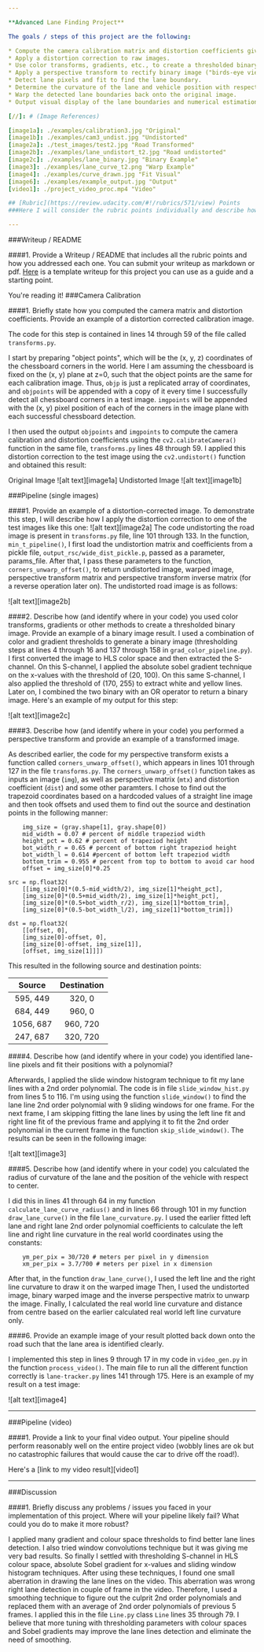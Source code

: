 ```yaml
---

**Advanced Lane Finding Project**

The goals / steps of this project are the following:

* Compute the camera calibration matrix and distortion coefficients given a set of chessboard images.
* Apply a distortion correction to raw images.
* Use color transforms, gradients, etc., to create a thresholded binary image.
* Apply a perspective transform to rectify binary image ("birds-eye view").
* Detect lane pixels and fit to find the lane boundary.
* Determine the curvature of the lane and vehicle position with respect to center.
* Warp the detected lane boundaries back onto the original image.
* Output visual display of the lane boundaries and numerical estimation of lane curvature and vehicle position.

[//]: # (Image References)

[image1a]: ./examples/calibration3.jpg "Original"
[image1b]: ./examples/cam3_undist.jpg "Undistorted"
[image2a]: ./test_images/test2.jpg "Road Transformed"
[image2b]: ./examples/lane_undistort_t2.jpg "Road undistorted"
[image2c]: ./examples/lane_binary.jpg "Binary Example"
[image3]: ./examples/lane_curve_t2.png "Warp Example"
[image4]: ./examples/curve_drawn.jpg "Fit Visual"
[image6]: ./examples/example_output.jpg "Output"
[video1]: ./project_video_proc.mp4 "Video"

## [Rubric](https://review.udacity.com/#!/rubrics/571/view) Points
###Here I will consider the rubric points individually and describe how I addressed each point in my implementation.  

---
```

###Writeup / README

####1. Provide a Writeup / README that includes all the rubric points and how you addressed each one.  You can submit your writeup as markdown or pdf.  [Here](https://github.com/udacity/CarND-Advanced-Lane-Lines/blob/master/writeup_template.md) is a template writeup for this project you can use as a guide and a starting point.  

You're reading it!
###Camera Calibration

####1. Briefly state how you computed the camera matrix and distortion coefficients. Provide an example of a distortion corrected calibration image.

The code for this step is contained in lines 14 through 59 of the file called `transforms.py`.  

I start by preparing "object points", which will be the (x, y, z) coordinates of the chessboard corners in the world. Here I am assuming the chessboard is fixed on the (x, y) plane at z=0, such that the object points are the same for each calibration image.  Thus, `objp` is just a replicated array of coordinates, and `objpoints` will be appended with a copy of it every time I successfully detect all chessboard corners in a test image.  `imgpoints` will be appended with the (x, y) pixel position of each of the corners in the image plane with each successful chessboard detection.  

I then used the output `objpoints` and `imgpoints` to compute the camera calibration and distortion coefficients using the `cv2.calibrateCamera()` function in the same file, `transforms.py` lines 48 through 59.  I applied this distortion correction to the test image using the `cv2.undistort()` function and obtained this result: 

Original Image
![alt text][image1a]
Undistorted Image
![alt text][image1b]


###Pipeline (single images)

####1. Provide an example of a distortion-corrected image.
To demonstrate this step, I will describe how I apply the distortion correction to one of the test images like this one:
![alt text][image2a]
The code undistorting the road image is present in `transforms.py` file, line 101 through 133. In the function, `min_t_pipeline()`, I first load the undistortion matrix and coefficients from a pickle file, `output_rsc/wide_dist_pickle.p`, passed as a parameter, params_file. After that, I pass these parameters to the function, `corners_unwarp_offset()`, to return undistorted image, warped image, perspective transform matrix and perspective transform inverse matrix (for a reverse operation later on). The undistorted road image is as follows:

![alt text][image2b]

####2. Describe how (and identify where in your code) you used color transforms, gradients or other methods to create a thresholded binary image.  Provide an example of a binary image result.
I used a combination of color and gradient thresholds to generate a binary image (thresholding steps at lines 4 through 16 and 137 through 158 in `grad_color_pipeline.py`). I first converted the image to HLS color space and then extracted the S-channel. On this S-channel, I applied the absolute sobel gradient technique on the x-values with the threshold of (20, 100). On this same S-channel, I also applied the threshold of (170, 255) to extract white and yellow lines. Later on, I combined the two binary with an OR operator to return a binary image. Here's an example of my output for this step:

![alt text][image2c]

####3. Describe how (and identify where in your code) you performed a perspective transform and provide an example of a transformed image.

As described earlier, the code for my perspective transform exists a function called `corners_unwarp_offset()`, which appears in lines 101 through 127 in the file `transforms.py`.  The `corners_unwarp_offset()` function takes as inputs an image (`img`), as well as perspective matrix (`mtx`) and distortion coefficient (`dist`) and some other paramters.  I chose to find out the trapezoid coordinates based on a hardcoded values of a straight line image and then took offsets and used them to find out the source and destination points in the following manner:

```
	img_size = (gray.shape[1], gray.shape[0])
	mid_width = 0.07 # percent of middle trapeziod width
	height_pct = 0.62 # percent of trapeziod height
	bot_width_r = 0.65 # percent of bottom right trapeziod height
	bot_width_l = 0.614 #percent of bottom left trapeziod width
	bottom_trim = 0.955 # percent from top to bottom to avoid car hood
	offset = img_size[0]*0.25

src = np.float32(
	[[img_size[0]*(0.5-mid_width/2), img_size[1]*height_pct],
	[img_size[0]*(0.5+mid_width/2), img_size[1]*height_pct],
	[img_size[0]*(0.5+bot_width_r/2), img_size[1]*bottom_trim],
	[img_size[0]*(0.5-bot_width_l/2), img_size[1]*bottom_trim]])

dst = np.float32(
	[[offset, 0],
	[img_size[0]-offset, 0],
	[img_size[0]-offset, img_size[1]],
	[offset, img_size[1]]])

```
This resulted in the following source and destination points:

| Source        | Destination   | 
|:-------------:|:-------------:| 
| 595, 449      | 320, 0        | 
| 684, 449      | 960, 0      |
| 1056, 687     | 960, 720      |
| 247, 687      | 320, 720        |


####4. Describe how (and identify where in your code) you identified lane-line pixels and fit their positions with a polynomial?

Afterwards, I applied the slide window histogram technique to fit my lane lines with a 2nd order polynomial. The code is in file `slide_window_hist.py` from lines 5 to 116. I'm using using the function `slide_window()` to find the lane line 2nd order polynomial with 9 sliding windows for one frame. For the next frame, I am skipping fitting the lane lines by using the left line fit and right line fit of the previous frame and applying it to fit the 2nd order polynomial in the current frame in the function `skip_slide_window()`. The results can be seen in the following image:

![alt text][image3]

####5. Describe how (and identify where in your code) you calculated the radius of curvature of the lane and the position of the vehicle with respect to center.

I did this in lines 41 through 64 in my function `calculate_lane_curve_radius()` and in lines 66 through 101 in my function `draw_lane_curve()` in the file `lane_curvature.py`. I used the earlier fitted left lane and right lane 2nd order polynomial coefficients to calculate the left line and right line curvature in the real world coordinates using the constants:

```
	ym_per_pix = 30/720 # meters per pixel in y dimension
	xm_per_pix = 3.7/700 # meters per pixel in x dimension

```

After that, in the function `draw_lane_curve()`, I used the left line and the right line curvature to draw it on the warped image Then, I used the undistorted image, binary warped image and the inverse perspective matrix to unwarp the image. Finally, I calculated the real world line curvature and distance from centre based on the earlier calculated real world left line curvature only.

####6. Provide an example image of your result plotted back down onto the road such that the lane area is identified clearly.

I implemented this step in lines 9 through 17 in my code in `video_gen.py` in the function `process_video()`.  The main file to run all the different function correctly is `lane-tracker.py` lines 141 through 175. Here is an example of my result on a test image:

![alt text][image4]

---

###Pipeline (video)

####1. Provide a link to your final video output.  Your pipeline should perform reasonably well on the entire project video (wobbly lines are ok but no catastrophic failures that would cause the car to drive off the road!).

Here's a [link to my video result][video1]

---

###Discussion

####1. Briefly discuss any problems / issues you faced in your implementation of this project.  Where will your pipeline likely fail?  What could you do to make it more robust?

I applied many gradient and colour space thresholds to find better lane lines detection. I also tried window convolutions technique but it was giving me very bad results. So finally I settled with thresholding S-channel in HLS colour space, absolute Sobel gradient for x-values and sliding window histogram techniques.
After using these techniques, I found one small aberration in drawing the lane lines on the video. This aberration was wrong right lane detection in couple of frame in the video. Therefore, I used a smoothing technique to figure out the culprit 2nd order polynomials and replaced them with an average of 2nd order polynomials of previous 5 frames. I applied this in the file `Line.py` class `Line` lines 35 through 79.
I believe that more tuning with thresholding parameters with colour spaces and Sobel gradients may improve the lane lines detection and eliminate the need of smoothing.
